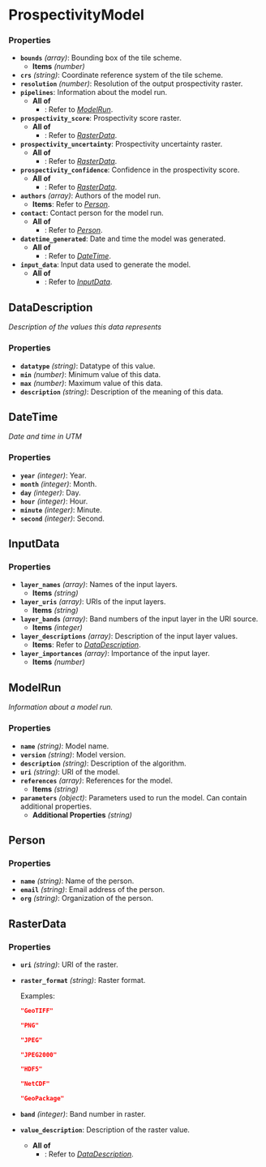 # ProspectivityModel

### Properties

- **`bounds`** *(array)*: Bounding box of the tile scheme.
  - **Items** *(number)*
- **`crs`** *(string)*: Coordinate reference system of the tile scheme.
- **`resolution`** *(number)*: Resolution of the output prospectivity raster.
- **`pipelines`**: Information about the model run.
  - **All of**
    - : Refer to *[ModelRun](#ModelRun)*.
- **`prospectivity_score`**: Prospectivity score raster.
  - **All of**
    - : Refer to *[RasterData](#RasterData)*.
- **`prospectivity_uncertainty`**: Prospectivity uncertainty raster.
  - **All of**
    - : Refer to *[RasterData](#RasterData)*.
- **`prospectivity_confidence`**: Confidence in the prospectivity score.
  - **All of**
    - : Refer to *[RasterData](#RasterData)*.
- **`authors`** *(array)*: Authors of the model run.
  - **Items**: Refer to *[Person](#Person)*.
- **`contact`**: Contact person for the model run.
  - **All of**
    - : Refer to *[Person](#Person)*.
- **`datetime_generated`**: Date and time the model was generated.
  - **All of**
    - : Refer to *[DateTime](#DateTime)*.
- **`input_data`**: Input data used to generate the model.
  - **All of**
    - : Refer to *[InputData](#InputData)*.

## DataDescription

*Description of the values this data represents*

### Properties

- **`datatype`** *(string)*: Datatype of this value.
- **`min`** *(number)*: Minimum value of this data.
- **`max`** *(number)*: Maximum value of this data.
- **`description`** *(string)*: Description of the meaning of this data.

## DateTime

*Date and time in UTM*

### Properties

- **`year`** *(integer)*: Year.
- **`month`** *(integer)*: Month.
- **`day`** *(integer)*: Day.
- **`hour`** *(integer)*: Hour.
- **`minute`** *(integer)*: Minute.
- **`second`** *(integer)*: Second.

## InputData

### Properties

- **`layer_names`** *(array)*: Names of the input layers.
  - **Items** *(string)*
- **`layer_uris`** *(array)*: URIs of the input layers.
  - **Items** *(string)*
- **`layer_bands`** *(array)*: Band numbers of the input layer in the URI source.
  - **Items** *(integer)*
- **`layer_descriptions`** *(array)*: Description of the input layer values.
  - **Items**: Refer to *[DataDescription](#DataDescription)*.
- **`layer_importances`** *(array)*: Importance of the input layer.
  - **Items** *(number)*

## ModelRun

*Information about a model run.*

### Properties

- **`name`** *(string)*: Model name.
- **`version`** *(string)*: Model version.
- **`description`** *(string)*: Description of the algorithm.
- **`uri`** *(string)*: URI of the model.
- **`references`** *(array)*: References for the model.
  - **Items** *(string)*
- **`parameters`** *(object)*: Parameters used to run the model. Can contain additional properties.
  - **Additional Properties** *(string)*

## Person

### Properties

- **`name`** *(string)*: Name of the person.
- **`email`** *(string)*: Email address of the person.
- **`org`** *(string)*: Organization of the person.

## RasterData

### Properties

- **`uri`** *(string)*: URI of the raster.
- **`raster_format`** *(string)*: Raster format.

  Examples:
  ```json
  "GeoTIFF"
  ```

  ```json
  "PNG"
  ```

  ```json
  "JPEG"
  ```

  ```json
  "JPEG2000"
  ```

  ```json
  "HDF5"
  ```

  ```json
  "NetCDF"
  ```

  ```json
  "GeoPackage"
  ```

- **`band`** *(integer)*: Band number in raster.
- **`value_description`**: Description of the raster value.
  - **All of**
    - : Refer to *[DataDescription](#DataDescription)*.

